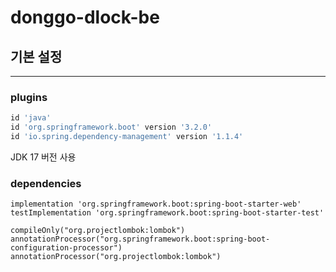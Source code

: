 # donggo-dlock-be

## 기본 설정

---
### plugins
```groovy
id 'java'
id 'org.springframework.boot' version '3.2.0'
id 'io.spring.dependency-management' version '1.1.4'
```
JDK 17 버전 사용

### dependencies
```dependencies
implementation 'org.springframework.boot:spring-boot-starter-web'
testImplementation 'org.springframework.boot:spring-boot-starter-test'

compileOnly("org.projectlombok:lombok")
annotationProcessor("org.springframework.boot:spring-boot-configuration-processor")
annotationProcessor("org.projectlombok:lombok")
```

